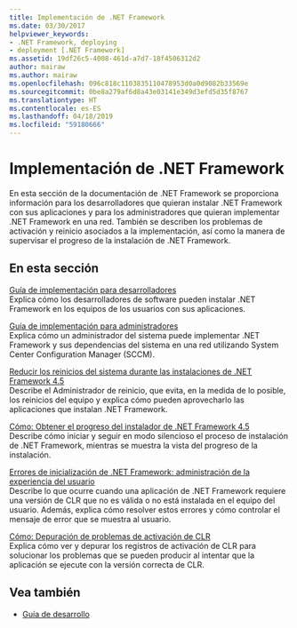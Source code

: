 ```yaml
---
title: Implementación de .NET Framework
ms.date: 03/30/2017
helpviewer_keywords:
- .NET Framework, deploying
- deployment [.NET Framework]
ms.assetid: 19df26c5-4008-461d-a7d7-18f4506312d2
author: mairaw
ms.author: mairaw
ms.openlocfilehash: 096c818c1103835110478953d0a0d9082b33569e
ms.sourcegitcommit: 0be8a279af6d8a43e03141e349d3efd5d35f8767
ms.translationtype: HT
ms.contentlocale: es-ES
ms.lasthandoff: 04/18/2019
ms.locfileid: "59180666"
---
```

# <a name="deploying-the-net-framework"></a>Implementación de .NET Framework
En esta sección de la documentación de .NET Framework se proporciona información para los desarrolladores que quieran instalar .NET Framework con sus aplicaciones y para los administradores que quieran implementar .NET Framework en una red. También se describen los problemas de activación y reinicio asociados a la implementación, así como la manera de supervisar el progreso de la instalación de .NET Framework.  
  
## <a name="in-this-section"></a>En esta sección  
 [Guía de implementación para desarrolladores](../../../docs/framework/deployment/deployment-guide-for-developers.md)  
 Explica cómo los desarrolladores de software pueden instalar .NET Framework en los equipos de los usuarios con sus aplicaciones.  
  
 [Guía de implementación para administradores](../../../docs/framework/deployment/guide-for-administrators.md)  
 Explica cómo un administrador del sistema puede implementar .NET Framework y sus dependencias del sistema en una red utilizando System Center Configuration Manager (SCCM).  
  
 [Reducir los reinicios del sistema durante las instalaciones de .NET Framework 4.5](../../../docs/framework/deployment/reducing-system-restarts.md)  
 Describe el Administrador de reinicio, que evita, en la medida de lo posible, los reinicios del equipo y explica cómo pueden aprovecharlo las aplicaciones que instalan .NET Framework.  
  
 [Cómo: Obtener el progreso del instalador de .NET Framework 4.5](../../../docs/framework/deployment/how-to-get-progress-from-the-dotnet-installer.md)  
 Describe cómo iniciar y seguir en modo silencioso el proceso de instalación de .NET Framework, mientras se muestra la vista del progreso de la instalación.  
  
 [Errores de inicialización de .NET Framework: administración de la experiencia del usuario](../../../docs/framework/deployment/initialization-errors-managing-the-user-experience.md)  
 Describe lo que ocurre cuando una aplicación de .NET Framework requiere una versión de CLR que no es válida o no está instalada en el equipo del usuario. Además, explica cómo resolver estos errores y cómo controlar el mensaje de error que se muestra al usuario.  
  
 [Cómo: Depuración de problemas de activación de CLR](../../../docs/framework/deployment/how-to-debug-clr-activation-issues.md)  
 Explica cómo ver y depurar los registros de activación de CLR para solucionar los problemas que se pueden producir al intentar que la aplicación se ejecute con la versión correcta de CLR.  
  
## <a name="see-also"></a>Vea también

- [Guía de desarrollo](../../../docs/framework/development-guide.md)
